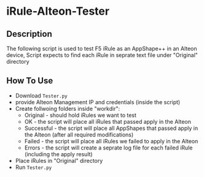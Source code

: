 # iRule-Alteon-Tester

## Description ##
The following script is used to test F5 iRule as an AppShape++ in an Alteon device, 
Script expects to find each iRule in seprate text file under "Original" directory

## How To Use ##
* Download `Tester.py`
* provide Alteon Management IP and credentials (inside the script)
* Create follwoing folders inside "workdir":
  * Original - should hold iRules we want to test
  * OK - the script will place all iRules that passed apply in the Alteon
  * Successful - the script will place all AppShapes that passed apply in the Alteon (after all required modifications)
  * Failed -  the script will place all iRules we failed to apply in the Alteon
  * Errors - the script will create a seprate log file for each failed iRule (including the apply result)
* Place iRules in "Original" directory
* Run `Tester.py`
